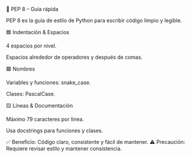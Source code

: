 🐍 PEP 8 – Guía rápida

PEP 8 es la guía de estilo de Python para escribir código limpio y legible.

🟦 Indentación & Espacios

4 espacios por nivel.

Espacios alrededor de operadores y después de comas.

🟩 Nombres

Variables y funciones: snake_case.

Clases: PascalCase.

🟨 Líneas & Documentación

Máximo 79 caracteres por línea.

Usa docstrings para funciones y clases.

✅ Beneficio: Código claro, consistente y fácil de mantener.
⚠️ Precaución: Requiere revisar estilo y mantener consistencia.
